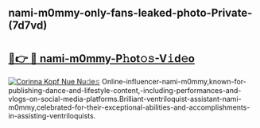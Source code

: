 ## nami-m0mmy-only-fans​-leaked-photo​-Private-(7d7vd)


# <h2><a href="https://mediaupload.pro?title=nami-m0mmy&ref=git">🔗👉 🔴 nami-m0mmy-P𝚑ot𝚘𝚜-V𝚒d𝚎o</a></h2>

[![Corinna Kopf Nue Nu𝚍e𝚜](https://i.imgur.com/0qMVB7G.gif)](https://mediaupload.pro?title=nami-m0mmy&ref=git)
Online-influencer-nami-m0mmy,known-for-publishing-dance-and-lifestyle-content,-including-performances-and-vlogs-on-social-media-platforms.Brilliant-ventriloquist-assistant-nami-m0mmy,celebrated-for-their-exceptional-abilities-and-accomplishments-in-assisting-ventriloquists.  
